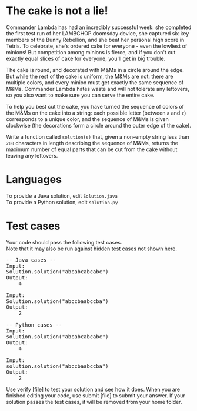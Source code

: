 The cake is not a lie!
======================

Commander Lambda has had an incredibly successful week: she completed the first test run of her LAMBCHOP doomsday device, she captured six key members of the Bunny Rebellion, and she beat her personal high score in Tetris. To celebrate, she's ordered cake for everyone - even the lowliest of minions! But competition among minions is fierce, and if you don't cut exactly equal slices of cake for everyone, you'll get in big trouble.

The cake is round, and decorated with M&Ms in a circle around the edge. But while the rest of the cake is uniform, the M&Ms are not: there are multiple colors, and every minion must get exactly the same sequence of M&Ms. Commander Lambda hates waste and will not tolerate any leftovers, so you also want to make sure you can serve the entire cake.

To help you best cut the cake, you have turned the sequence of colors of the M&Ms on the cake into a string: each possible letter (between `a` and `z`) corresponds to a unique color, and the sequence of M&Ms is given clockwise (the decorations form a circle around the outer edge of the cake).

Write a function called `solution(s)` that, given a non-empty string less than `200` characters in length describing the sequence of M&Ms, returns the maximum number of equal parts that can be cut from the cake without leaving any leftovers.

Languages
=========

To provide a Java solution, edit `Solution.java`  
To provide a Python solution, edit `solution.py`

Test cases
==========
Your code should pass the following test cases.  
Note that it may also be run against hidden test cases not shown here.

<pre>
-- Java cases -- 
Input:
Solution.solution("abcabcabcabc")
Output:
    4

Input:
Solution.solution("abccbaabccba")
Output:
    2

-- Python cases -- 
Input:
solution.solution("abcabcabcabc")
Output:
    4

Input:
solution.solution("abccbaabccba")
Output:
    2
</pre>

Use verify [file] to test your solution and see how it does. When you are finished editing your code, use submit [file] to submit your answer. If your solution passes the test cases, it will be removed from your home folder.
